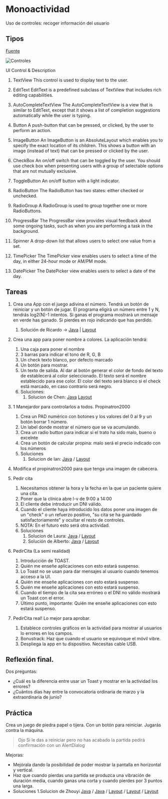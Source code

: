 # Monoactividad

Uso de controles: recoger información del usuario

## Tipos

[Fuente](https://www.tutorialspoint.com/android/android_user_interface_controls.htm)

![Controles](https://www.tutorialspoint.com/android/images/ui_control.jpg)

UI Control & Description
1.	TextView
This control is used to display text to the user.

2.	EditText
EditText is a predefined subclass of TextView that includes rich editing capabilities.

3.	AutoCompleteTextView
The AutoCompleteTextView is a view that is similar to EditText, except that it shows a list of completion suggestions automatically while the user is typing.

4.	Button
A push-button that can be pressed, or clicked, by the user to perform an action.

5.	ImageButton
An ImageButton is an AbsoluteLayout which enables you to specify the exact location of its children. This shows a button with an image (instead of text) that can be pressed or clicked by the user.

6.	CheckBox
An on/off switch that can be toggled by the user. You should use check box when presenting users with a group of selectable options that are not mutually exclusive.

7.	ToggleButton
An on/off button with a light indicator.

8.	RadioButton
The RadioButton has two states: either checked or unchecked.

9.	RadioGroup
A RadioGroup is used to group together one or more RadioButtons.

10.	ProgressBar
The ProgressBar view provides visual feedback about some ongoing tasks, such as when you are performing a task in the background.

11.	Spinner
A drop-down list that allows users to select one value from a set.

12.	TimePicker
The TimePicker view enables users to select a time of the day, in either 24-hour mode or AM/PM mode.

13.	DatePicker
The DatePicker view enables users to select a date of the day.


## Tareas

1. Crea una App con el juego adivina el número. Tendrá un botón de reiniciar y un botón de jugar. El programa eligirá un número entre 1 y N, tendrás log2(N)-1 intentos. Si ganas el programa mostrará un mensaje en verde has ganado. Si pierdes en rojo indicando que has perdido.
    1. Solución de Ricardo -> [Java](https://github.com/ricardoharrison/DAM2V/blob/main/PMDM/ProyectosAndroidStudio/GuessIt/app/src/main/java/com/rittz/guessit/MainActivity.java) | [Layout](https://github.com/ricardoharrison/DAM2V/blob/main/PMDM/ProyectosAndroidStudio/GuessIt/app/src/main/res/layout/activity_main.xml)

2. Crea una app para poner nombre a colores. La aplicación tendrá:
    1. Una caja para poner el nombre
    2. 3 barras para indicar el tono de R, G, B
    3. Un check texto blanco, por defecto marcado
    3. Un botón para mostrar.
    4. Un texto de salida. Al dar al botón generar el color de fondo del texto de establecerá al color seleccionado. El texto será el nombre establecido para ese color. El color del texto será blanco si el check está marcado, en caso contrario será negro.
    5. Soluciones:
        1. Solucion de Chen: [Java](https://github.com/Xing2707/PMDM/blob/master/app/src/main/java/com/example/pmdm/ut02/u2e2NombreColo.java) [Layout](https://github.com/Xing2707/PMDM/blob/master/app/src/main/res/layout/activity_u2e2_nombre_colo.xml)

3. 1 Manejardor para controlarlos a todos. Propinatron2000
    1. Crea un PAD numérico con botones y los valores del 0 al 9 y un botón borrar 1 número.
    2. Un label donde mostrar el número que se va acumulando.
    2. Crea un radio button para indicar si el trato ha sido malo, bueno o excelnte
    3. Crea un botón de calcular propina: malo será el precio indicado con los números
    4. Soluciones
       1. Solucion de Ian: [Java](https://github.com/ianharrisonromero/DAM2Eloy/blob/main/pmdm/AndroidStudioProjects/Propineitor9000/app/src/main/java/com/example/propineitor9000/MainActivity.java) / [Layout](https://github.com/ianharrisonromero/DAM2Eloy/blob/main/pmdm/AndroidStudioProjects/Propineitor9000/app/src/main/res/layout/activity_main.xml)
4. Modifica el propinatron2000 para que tenga una imagen de cabecera. 

5. Pedir cita
    1. Necesitamos obtener la hora y la fecha en la que un paciente quiere una cita.
    2. Poner que la clínica abre l-v de 9:00 a 14:00
    3. El cliente debe introducir un DNI válido.
    4. Cuando el cliente haya introducido los datos poner una imagen de un "check" o un refuerzo positivo, "su cita se ha guardado satisfactoriamente" y ocultar el resto de controles.
    5. NOTA: En el futuro esto será otra actividad.
    6. Soluciones
        1. Solucion de Laura: [Java](https://github.com/LauraCorSan/PMDM-2324/blob/master/app/src/main/java/com/example/pmdm_2324/ut02/u2a5PedirCita.java) / [Layout](https://github.com/LauraCorSan/PMDM-2324/blob/master/app/src/main/res/layout/activity_u2a5_pedir_cita.xml)
        2. Solución de Alberto: [Java](https://github.com/AlbertoMorenoArcos/PMDM2324/blob/master/app/src/main/java/com/example/pmdm2324/ut02/u2a5Citatron4000.java) /
                                   [Layout](https://github.com/AlbertoMorenoArcos/PMDM2324/blob/master/app/src/main/res/layout/activity_u2a5_citatron4000.xml)

6. PedirCita (La semi realidad)
    1. Introducción de TOAST.
    2. Quién me enseñe aplicaciones con esto estará suspenso.
    3. Lo Toast no se usan para dar mensajes al usuario cuando tenemos acceso a la UI.
    4. Quién me enseñe aplicaciones con esto estará suspenso.
    5. Quién me enseñe aplicaciones con esto estará suspenso.
    6. Cuando el tiempo de la cita sea erróneo o el DNI no válido mostrará un Toast con el error.
    7. Último punto, importante: Quién me enseñe aplicaciones con esto estará suspenso.

7. PedirCita real! Lo mejor para aprobar.
    1. Establece controles gráficos en la actividad para mostrar al usuarios lo errores en los campos.
    2. Bonustrack: Haz que cuando el usuario se equivoque el móvil vibre.
    3. Despliega la app en tu dispositivo. Necesitas cable USB.

## Reflexión final.

Dos preguntas:
- ¿Cuál es la diferencia entre usar un Toast y mostrar en la actividad los errores?
- ¿Cuántos días hay entre la convocatoria ordinaria de marzo y la extraordinaria de junio?


## Práctica

Crea un juego de piedra papel o tijera. Con un botón para reiniciar. Jugarás contra la máquina.

> Ojo Si le das a reiniciar pero no has acabado la partida pedirá confirmación con un AlertDialog

Mejoras:
- Mejórala dando la posibilidad de poder mostrar la pantalla en horizontal y vertical.
- Haz que cuando pierdas una partida se produzca una vibración de duración media, cuando ganas una corta y cuando pierdes por 3 puntos una larga.
- Soluciones
      1.Solucion de Zhouyi [Java](https://github.com/WINDOWEXPRESS/ASPracticas/blob/main/app/src/main/java/com/example/aspracticas/ut02/u2e6/JuegoPierdraPapelTijera.java) / [Java](https://github.com/WINDOWEXPRESS/ASPracticas/blob/main/app/src/main/java/com/example/aspracticas/ut02/u2e6/Opcion.java) / [Layout](https://github.com/WINDOWEXPRESS/ASPracticas/blob/main/app/src/main/res/layout/activity_juego_pierdra_papel_tijera.xml) / [Layout](https://github.com/WINDOWEXPRESS/ASPracticas/blob/main/app/src/main/res/layout/u2a6_perfil_jugador.xml) / [Layout](https://github.com/WINDOWEXPRESS/ASPracticas/blob/main/app/src/main/res/layout-land/activity_juego_pierdra_papel_tijera.xml)
